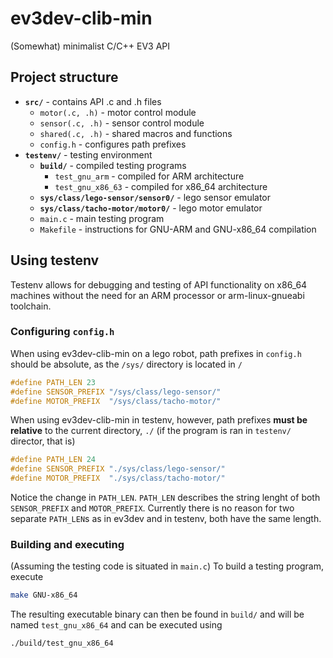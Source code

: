 # ev3dev-clib-min
(Somewhat) minimalist C/C++ EV3 API

## Project structure
 - **`src/`** - contains API .c and .h files
    - `motor(.c, .h)` - motor control module
    - `sensor(.c, .h)` - sensor control module
    - `shared(.c, .h)` - shared macros and functions
    - `config.h` - configures path prefixes
 - **`testenv/`** - testing environment
    - **`build/`** - compiled testing programs
        - `test_gnu_arm` - compiled for ARM architecture
        - `test_gnu_x86_63` - compiled for x86_64 architecture
    - **`sys/class/lego-sensor/sensor0/`** - lego sensor emulator
    - **`sys/class/tacho-motor/motor0/`** - lego motor emulator
    - `main.c` - main testing program
    - `Makefile` - instructions for GNU-ARM and GNU-x86_64 compilation

## Using testenv
Testenv allows for debugging and testing of API functionality on x86_64 machines without the need for an ARM processor or arm-linux-gnueabi toolchain.
### Configuring `config.h`
When using ev3dev-clib-min on a lego robot, path prefixes in `config.h` should be absolute, as the `/sys/` directory is located in `/`
```c
#define PATH_LEN 23
#define SENSOR_PREFIX "/sys/class/lego-sensor/"
#define MOTOR_PREFIX  "/sys/class/tacho-motor/"
```
When using ev3dev-clib-min in testenv, however, path prefixes **must be relative** to the current directory, `./` (if the program is ran in `testenv/` director, that is)
```c
#define PATH_LEN 24
#define SENSOR_PREFIX "./sys/class/lego-sensor/"
#define MOTOR_PREFIX  "./sys/class/tacho-motor/"
```
Notice the change in `PATH_LEN`. `PATH_LEN` describes the string lenght of both `SENSOR_PREFIX` and `MOTOR_PREFIX`. Currently there is no reason for two separate `PATH_LEN`s as in ev3dev and in testenv, both have the same length.
### Building and executing
(Assuming the testing code is situated in `main.c`) To build a testing program, execute
```sh
make GNU-x86_64
```
The resulting executable binary can then be found in `build/` and will be named `test_gnu_x86_64` and can be executed using
```sh
./build/test_gnu_x86_64
```
